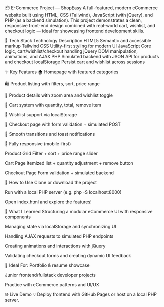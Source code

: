 📦 E-Commerce Project — ShopEasy
A full-featured, modern eCommerce website built using HTML, CSS (Tailwind), JavaScript (with jQuery), and PHP (as a backend simulation). This project demonstrates a clean, responsive front-end design combined with real-world cart, wishlist, and checkout logic — ideal for showcasing frontend development skills.

🧰 Tech Stack
Technology	Description
HTML5	Semantic and accessible markup
Tailwind CSS	Utility-first styling for modern UI
JavaScript	Core logic, cart/wishlist/checkout handling
jQuery	DOM manipulation, animations, and AJAX
PHP	Simulated backend with JSON API for products and checkout
localStorage	Persist cart and wishlist across sessions

✨ Key Features
🏠 Homepage with featured categories

🛍️ Product listing with filters, sort, price range

🔎 Product details with zoom area and wishlist toggle

🛒 Cart system with quantity, total, remove item

💾 Wishlist support via localStorage

🧾 Checkout page with form validation + simulated POST

🔄 Smooth transitions and toast notifications

📱 Fully responsive (mobile-first)

Product Grid
Filter + sort + price range slider

Cart Page
Itemized list + quantity adjustment + remove button

Checkout Page
Form validation + simulated backend

🚀 How to Use
Clone or download the project

Run with a local PHP server (e.g. php -S localhost:8000)

Open index.html and explore the features!

🧠 What I Learned
Structuring a modular eCommerce UI with responsive components

Managing state via localStorage and synchronizing UI

Handling AJAX requests to simulated PHP endpoints

Creating animations and interactions with jQuery

Validating checkout forms and creating dynamic UI feedback

📌 Ideal For:
Portfolio & resume showcase

Junior frontend/fullstack developer projects

Practice with eCommerce patterns and UI/UX

🌐 Live Demo
💡 Deploy frontend with GitHub Pages or host on a local PHP server.
